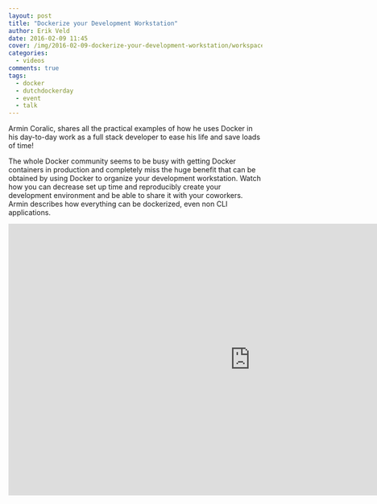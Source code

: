 ```yaml
---
layout: post
title: "Dockerize your Development Workstation"
author: Erik Veld
date: 2016-02-09 11:45
cover: /img/2016-02-09-dockerize-your-development-workstation/workspace-video.png
categories:
  - videos
comments: true
tags:
  - docker
  - dutchdockerday
  - event
  - talk
---
```

Armin Coralic, shares all the practical examples of how he uses Docker in his day-to-day work as a full stack developer to ease his life and save loads of time!

The whole Docker community seems to be busy with getting Docker containers in production and completely miss the huge benefit that can be obtained by using Docker to organize your development workstation. Watch how you can decrease set up time and reproducibly create your development environment and be able to share it with your coworkers. Armin describes how everything can be dockerized, even non CLI applications.

<iframe
  width="960"
  height="540"
  src="http://www.youtube.com/embed/WVGRaApIwkU"
  frameborder="0"
  allowfullscreen>
</iframe>
